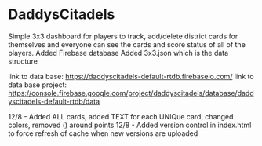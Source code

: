 # DaddysCitadels
Simple 3x3 dashboard for players to track, add/delete district cards for themselves and everyone can see the cards and score status of all of the players.
Added Firebase database 
Added 3x3.json which is the data structure

link to data base: https://daddyscitadels-default-rtdb.firebaseio.com/
link to data base project: https://console.firebase.google.com/project/daddyscitadels/database/daddyscitadels-default-rtdb/data

12/8 - Added ALL cards, added TEXT for each UNIQue card, changed colors, removed () around points
12/8 - Added version control in index.html to force refresh of cache when new versions are uploaded
